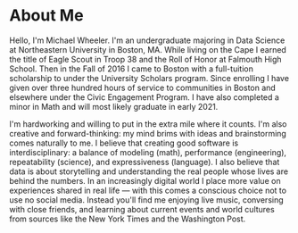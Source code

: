 # About Me

Hello, I'm Michael Wheeler. I'm an undergraduate majoring in Data Science at Northeastern University in Boston, MA. 
While living on the Cape I earned the title of Eagle Scout in Troop 38 and the Roll of Honor at Falmouth High School. 
Then in the Fall of 2016 I came to Boston with a full-tuition scholarship to under the University Scholars program. 
Since enrolling I have given over three hundred hours of service to communities in Boston and elsewhere under the Civic 
Engagement Program. I have also completed a minor in Math and will most likely graduate in early 2021.

I'm hardworking and willing to put in the extra mile where it counts. I'm also creative and forward-thinking: my mind 
brims with ideas and brainstorming comes naturally to me. I believe that creating good software is interdisciplinary: a 
balance of modeling (math), performance (engineering), repeatability (science), and expressiveness (language). I also 
believe that data is about storytelling and understanding the real people whose lives are behind the numbers. In an 
increasingly digital world I place more value on experiences shared in real life — with this comes a conscious choice 
not to use no social media. Instead you'll find me enjoying live music, conversing with close friends, and learning 
about current events and world cultures from sources like the New York Times and the Washington Post.